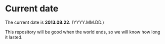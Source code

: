 # Current date

The current date is **2013.08.22.** (YYYY.MM.DD.)

This repository will be good when the world ends, so we will know how long it lasted.